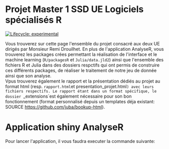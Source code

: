 
<!-- README.md is generated from README.Rmd. Please edit that file -->

# Projet Master 1 SSD UE Logiciels spécialisés R

<!-- badges: start -->

[![Lifecycle:
experimental](https://img.shields.io/badge/lifecycle-experimental-orange.svg)](https://lifecycle.r-lib.org/articles/stages.html#experimental)
<!-- badges: end -->

Vous trouverez sur cette page l'ensemble du projet consacré aux deux UE dirigés par Monsieur Remi Drouilhet.
En plus de l'application AnalyseR, vous trouverez les packages crées permettant la réalisation de l'interface  et le machine learning (`R/packagesR` et `Julia/data.jld2`) ainsi que l'ensemble des fichiers R et Julia dans des dossiers respctifs qui ont permis de construire ces différents packages, de réaliser le traitement de notre jeu de donnée ainsi que son analyse.  
Vpus trouverez également le rapport et la présentation dédiés au projet au format html (resp. `rapport.html`et presentation_projet.html`) avec leurs fichiers respectifs. Le rapport étant dans un format spécifique, le dossier `_extensions`est également nécessaire pour son bon fonctionnement (format personnalisé depuis un templates déja existant: SOURCE https://github.com/juba/bookup-html).  

# Application shiny AnalyseR
Pour lancer l'application, il vous faudra executer la commande suivante:

